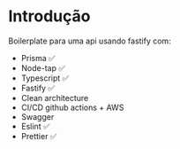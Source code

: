 # Introdução

Boilerplate para uma api usando fastify com:

* Prisma ✅
* Node-tap ✅
* Typescript ✅
* Fastify ✅
* Clean architecture
* CI/CD github actions + AWS
* Swagger
* Eslint ✅
* Prettier ✅
